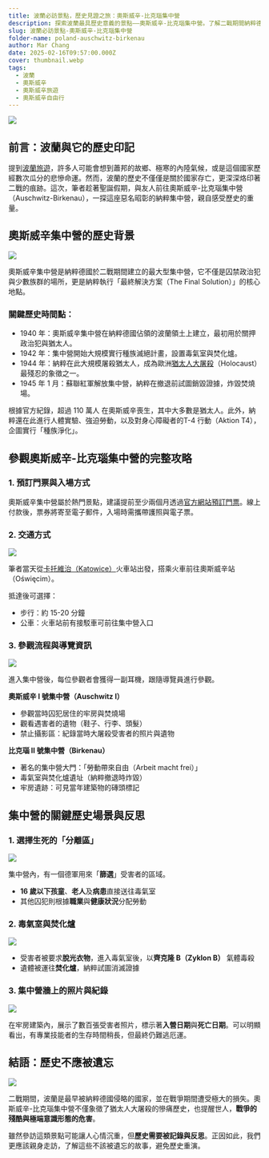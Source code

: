 ```yaml
---
title: 波蘭必訪景點，歷史見證之旅：奧斯威辛-比克瑙集中營
description: 探索波蘭最具歷史意義的景點——奧斯威辛-比克瑙集中營。了解二戰期間納粹德國的暴行，見證歷史遺跡，並反思人類歷史上最黑暗的時刻。
slug: 波蘭必訪景點-奧斯威辛-比克瑙集中營
folder-name: poland-auschwitz-birkenau
author: Mar Chang
date: 2025-02-16T09:57:00.000Z
cover: thumbnail.webp
tags:
  - 波蘭
  - 奧斯威辛
  - 奧斯威辛旅遊
  - 奧斯威辛自由行
---
```

![](thumbnail.webp)

## 前言：波蘭與它的歷史印記

提到[波蘭旅遊](https://www.poland.travel/en/)，許多人可能會想到蕭邦的故鄉、極寒的內陸氣候，或是這個國家歷經數次瓜分的悲慘命運。然而，波蘭的歷史不僅僅是關於國家存亡，更深深烙印著二戰的痕跡。這次，筆者趁著聖誕假期，與友人前往奧斯威辛-比克瑙集中營（Auschwitz-Birkenau），一探這座惡名昭彰的納粹集中營，親自感受歷史的重量。

## 奧斯威辛集中營的歷史背景

![](image3.webp)

奧斯威辛集中營是納粹德國於二戰期間建立的最大型集中營，它不僅是囚禁政治犯與少數族群的場所，更是納粹執行「最終解決方案（The Final Solution）」的核心地點。

### 關鍵歷史時間點：

* 1940 年：奧斯威辛集中營在納粹德國佔領的波蘭領土上建立，最初用於關押政治犯與猶太人。
* 1942 年：集中營開始大規模實行種族滅絕計畫，設置毒氣室與焚化爐。
* 1944 年：納粹在此大規模屠殺猶太人，成為歐洲[猶太人大屠殺](https://www.ushmm.org/)（Holocaust）最殘忍的象徵之一。
* 1945 年 1 月：蘇聯紅軍解放集中營，納粹在撤退前試圖銷毀證據，炸毀焚燒場。

根據官方紀錄，超過 110 萬人 在奧斯威辛喪生，其中大多數是猶太人。此外，納粹還在此進行人體實驗、強迫勞動，以及對身心障礙者的T-4 行動（Aktion T4），企圖實行「種族淨化」。

## 參觀奧斯威辛-比克瑙集中營的完整攻略

### 1. 預訂門票與入場方式

奧斯威辛集中營屬於熱門景點，建議提前至少兩個月透過[官方網站預訂門票](https://www.auschwitz.org/)。線上付款後，票券將寄至電子郵件，入場時需攜帶護照與電子票。

### 2. 交通方式

![](image8.webp)

筆者當天從[卡托維治（Katowice）](https://exittaiwan.com/tags/%E5%8D%A1%E6%89%98%E7%B6%AD%E6%B2%BB/)火車站出發，搭乘火車前往奧斯威辛站（Oświęcim）。

抵達後可選擇：
* 步行：約 15-20 分鐘
* 公車：火車站前有接駁車可前往集中營入口

### 3. 參觀流程與導覽資訊

![](image2.webp)

進入集中營後，每位參觀者會獲得一副耳機，跟隨導覽員進行參觀。

**奧斯威辛 I 號集中營（Auschwitz I）**

* 參觀當時囚犯居住的牢房與焚燒場
* 觀看遇害者的遺物（鞋子、行李、頭髮）
* 禁止攝影區：紀錄當時大屠殺受害者的照片與遺物

**比克瑙 II 號集中營（Birkenau）**

* 著名的集中營大門：「勞動帶來自由（Arbeit macht frei）」
* 毒氣室與焚化爐遺址（納粹撤退時炸毀）
* 牢房遺跡：可見當年建築物的磚頭標記

## **集中營的關鍵歷史場景與反思**

### **1. 選擇生死的「分離區」**

![](image6.webp)

集中營內，有一個德軍用來「**篩選**」受害者的區域。

* **16 歲以下孩童**、**老人**及**病患**直接送往毒氣室
* 其他囚犯則根據**職業**與**健康狀況**分配勞動

### **2. 毒氣室與焚化爐**

![](image1.webp)

* 受害者被要求**脫光衣物**，進入毒氣室後，以**齊克隆 B（Zyklon B）** 氣體毒殺
* 遺體被運往**焚化爐**，納粹試圖消滅證據

### **3. 集中營牆上的照片與紀錄**

![](image7.webp)

在牢房建築內，展示了數百張受害者照片，標示著**入營日期**與**死亡日期**。可以明顯看出，有專業技能者的生存時間稍長，但最終仍難逃厄運。

## **結語：歷史不應被遺忘**

![](image5.webp)

二戰期間，波蘭是最早被納粹德國侵略的國家，並在戰爭期間遭受極大的損失。奧斯威辛-比克瑙集中營不僅象徵了猶太人大屠殺的慘痛歷史，也提醒世人，**戰爭的殘酷與極端意識形態的危害**。

雖然參訪這類景點可能讓人心情沉重，但**歷史需要被記錄與反思**。正因如此，我們更應該親身走訪，了解這些不該被遺忘的故事，避免歷史重演。
